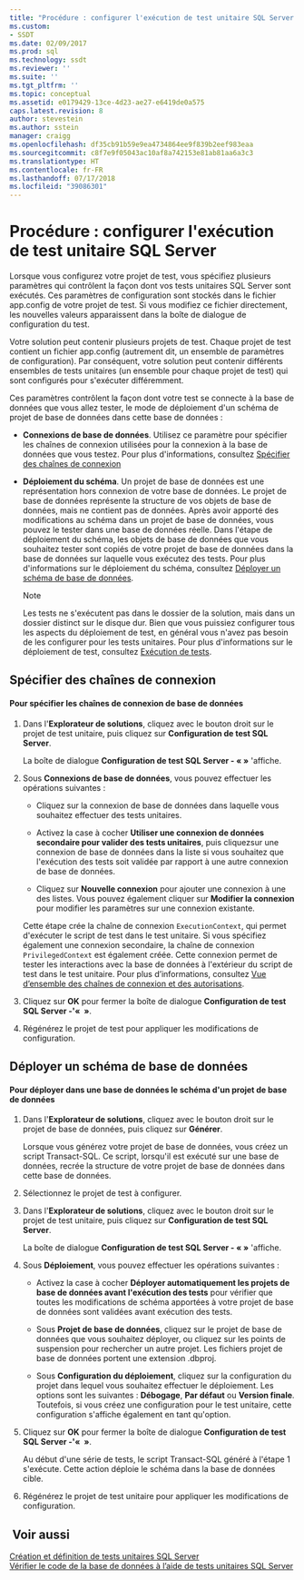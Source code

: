 ```yaml
---
title: "Procédure : configurer l'exécution de test unitaire SQL Server | Microsoft Docs"
ms.custom:
- SSDT
ms.date: 02/09/2017
ms.prod: sql
ms.technology: ssdt
ms.reviewer: ''
ms.suite: ''
ms.tgt_pltfrm: ''
ms.topic: conceptual
ms.assetid: e0179429-13ce-4d23-ae27-e6419de0a575
caps.latest.revision: 8
author: stevestein
ms.author: sstein
manager: craigg
ms.openlocfilehash: df35cb91b59e9ea4734864ee9f839b2eef983eaa
ms.sourcegitcommit: c8f7e9f05043ac10af8a742153e81ab81aa6a3c3
ms.translationtype: HT
ms.contentlocale: fr-FR
ms.lasthandoff: 07/17/2018
ms.locfileid: "39086301"
---
```

# <a name="how-to-configure-sql-server-unit-test-execution"></a>Procédure : configurer l'exécution de test unitaire SQL Server
Lorsque vous configurez votre projet de test, vous spécifiez plusieurs paramètres qui contrôlent la façon dont vos tests unitaires SQL Server sont exécutés. Ces paramètres de configuration sont stockés dans le fichier app.config de votre projet de test. Si vous modifiez ce fichier directement, les nouvelles valeurs apparaissent dans la boîte de dialogue de configuration du test.  
  
Votre solution peut contenir plusieurs projets de test. Chaque projet de test contient un fichier app.config (autrement dit, un ensemble de paramètres de configuration). Par conséquent, votre solution peut contenir différents ensembles de tests unitaires (un ensemble pour chaque projet de test) qui sont configurés pour s'exécuter différemment.  
  
Ces paramètres contrôlent la façon dont votre test se connecte à la base de données que vous allez tester, le mode de déploiement d'un schéma de projet de base de données dans cette base de données :  
  
-   **Connexions de base de données**. Utilisez ce paramètre pour spécifier les chaînes de connexion utilisées pour la connexion à la base de données que vous testez. Pour plus d'informations, consultez [Spécifier des chaînes de connexion](#SpecifyConnectionStrings)  
  
-   **Déploiement du schéma**. Un projet de base de données est une représentation hors connexion de votre base de données. Le projet de base de données représente la structure de vos objets de base de données, mais ne contient pas de données. Après avoir apporté des modifications au schéma dans un projet de base de données, vous pouvez le tester dans une base de données réelle. Dans l'étape de déploiement du schéma, les objets de base de données que vous souhaitez tester sont copiés de votre projet de base de données dans la base de données sur laquelle vous exécutez des tests. Pour plus d'informations sur le déploiement du schéma, consultez [Déployer un schéma de base de données](#DeployingDBSchema).  
  
    > [!NOTE]  
    > Les tests ne s'exécutent pas dans le dossier de la solution, mais dans un dossier distinct sur le disque dur. Bien que vous puissiez configurer tous les aspects du déploiement de test, en général vous n'avez pas besoin de les configurer pour les tests unitaires. Pour plus d'informations sur le déploiement de test, consultez [Exécution de tests](http://msdn.microsoft.com/library/dd286680(VS.100).aspx).  
  
## <a name="SpecifyConnectionStrings"></a>Spécifier des chaînes de connexion  
  
#### <a name="to-specify-database-connection-strings"></a>Pour spécifier les chaînes de connexion de base de données  
  
1.  Dans l'**Explorateur de solutions**, cliquez avec le bouton droit sur le projet de test unitaire, puis cliquez sur **Configuration de test SQL Server**.  
  
    La boîte de dialogue **Configuration de test SQL Server - «<projectname> »** 'affiche.  
  
2.  Sous **Connexions de base de données**, vous pouvez effectuer les opérations suivantes :  
  
    -   Cliquez sur la connexion de base de données dans laquelle vous souhaitez effectuer des tests unitaires.  
  
    -   Activez la case à cocher **Utiliser une connexion de données secondaire pour valider des tests unitaires**, puis cliquezsur une connexion de base de données dans la liste si vous souhaitez que l'exécution des tests soit validée par rapport à une autre connexion de base de données.  
  
    -   Cliquez sur **Nouvelle connexion** pour ajouter une connexion à une des listes. Vous pouvez également cliquer sur **Modifier la connexion** pour modifier les paramètres sur une connexion existante.  
  
    Cette étape crée la chaîne de connexion `ExecutionContext`, qui permet d'exécuter le script de test dans le test unitaire. Si vous spécifiez également une connexion secondaire, la chaîne de connexion `PrivilegedContext` est également créée. Cette connexion permet de tester les interactions avec la base de données à l'extérieur du script de test dans le test unitaire. Pour plus d’informations, consultez [Vue d’ensemble des chaînes de connexion et des autorisations](../ssdt/overview-of-connection-strings-and-permissions.md).  
  
3.  Cliquez sur **OK** pour fermer la boîte de dialogue **Configuration de test SQL Server -'« <projectname> »**.  
  
4.  Régénérez le projet de test pour appliquer les modifications de configuration.  
  
## <a name="DeployingDBSchema"></a>Déployer un schéma de base de données  
  
#### <a name="to-deploy-to-a-database-the-schema-of-a-database-project"></a>Pour déployer dans une base de données le schéma d'un projet de base de données  
  
1.  Dans l'**Explorateur de solutions**, cliquez avec le bouton droit sur le projet de base de données, puis cliquez sur **Générer**.  
  
    Lorsque vous générez votre projet de base de données, vous créez un script Transact\-SQL. Ce script, lorsqu'il est exécuté sur une base de données, recrée la structure de votre projet de base de données dans cette base de données.  
  
2.  Sélectionnez le projet de test à configurer.  
  
3.  Dans l'**Explorateur de solutions**, cliquez avec le bouton droit sur le projet de test unitaire, puis cliquez sur **Configuration de test SQL Server**.  
  
    La boîte de dialogue **Configuration de test SQL Server - «<projectname> »** 'affiche.  
  
4.  Sous **Déploiement**, vous pouvez effectuer les opérations suivantes :  
  
    -   Activez la case à cocher **Déployer automatiquement les projets de base de données avant l'exécution des tests** pour vérifier que toutes les modifications de schéma apportées à votre projet de base de données sont validées avant exécution des tests.  
  
    -   Sous **Projet de base de données**, cliquez sur le projet de base de données que vous souhaitez déployer, ou cliquez sur les points de suspension pour rechercher un autre projet. Les fichiers projet de base de données portent une extension .dbproj.  
  
    -   Sous **Configuration du déploiement**, cliquez sur la configuration du projet dans lequel vous souhaitez effectuer le déploiement. Les options sont les suivantes : **Débogage**, **Par défaut** ou **Version finale**. Toutefois, si vous créez une configuration pour le test unitaire, cette configuration s'affiche également en tant qu'option.  
  
5.  Cliquez sur **OK** pour fermer la boîte de dialogue **Configuration de test SQL Server -'« <projectname> »**.  
  
    Au début d'une série de tests, le script Transact\-SQL généré à l'étape 1 s'exécute. Cette action déploie le schéma dans la base de données cible.  
  
6.  Régénérez le projet de test unitaire pour appliquer les modifications de configuration.  
  
## <a name="see-also"></a> Voir aussi  
[Création et définition de tests unitaires SQL Server](../ssdt/creating-and-defining-sql-server-unit-tests.md)  
[Vérifier le code de la base de données à l’aide de tests unitaires SQL Server](../ssdt/verifying-database-code-by-using-sql-server-unit-tests.md)  
  
